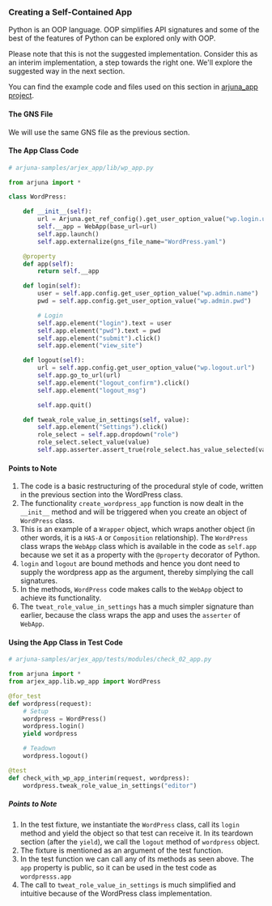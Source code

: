 ### Creating a Self-Contained App

Python is an OOP language. OOP simplifies API signatures and some of the best of the features of Python can be explored only with OOP.

Please note that this is not the suggested implementation. Consider this as an interim implementation, a step towards the right one. We'll explore the suggested way in the next section.

You can find the example code and files used on this section in [arjuna_app project](https://github.com/rahul-verma/arjuna//tree/master/arjuna-samples/arjex_app).

#### The GNS File

We will use the same GNS file as the previous section.

#### The App Class Code

```python
# arjuna-samples/arjex_app/lib/wp_app.py

from arjuna import *

class WordPress:

    def __init__(self):
        url = Arjuna.get_ref_config().get_user_option_value("wp.login.url")
        self.__app = WebApp(base_url=url)
        self.app.launch()
        self.app.externalize(gns_file_name="WordPress.yaml")

    @property
    def app(self):
        return self.__app

    def login(self):
        user = self.app.config.get_user_option_value("wp.admin.name")
        pwd = self.app.config.get_user_option_value("wp.admin.pwd")

        # Login
        self.app.element("login").text = user
        self.app.element("pwd").text = pwd
        self.app.element("submit").click()
        self.app.element("view_site")

    def logout(self):
        url = self.app.config.get_user_option_value("wp.logout.url")
        self.app.go_to_url(url)
        self.app.element("logout_confirm").click()
        self.app.element("logout_msg")

        self.app.quit()

    def tweak_role_value_in_settings(self, value):
        self.app.element("Settings").click()
        role_select = self.app.dropdown("role")
        role_select.select_value(value)
        self.app.asserter.assert_true(role_select.has_value_selected(value), "Selection of {} as Role".format(value))

```

#### Points to Note
1. The code is a basic restructuring of the procedural style of code, written in the previous section into the WordPress class.
2. The functionality `create_wordpress_app` function is now dealt in the `__init__` method and will be triggered when you create an object of `WordPress` class.
3. This is an example of a `Wrapper` object, which wraps another object (in other words, it is a `HAS-A` or `Composition` relationship). The `WordPress` class wraps the `WebApp` class which is available in the code as `self.app` because we set it as a property with the `@property` decorator of Python.
4. `login` and `logout` are bound methods and hence you dont need to supply the wordpress app as the argument, thereby simplying the call signatures.
5. In the methods, `WordPress` code makes calls to the `WebApp` object to achieve its functionality.
6. The `tweat_role_value_in_settings` has a much simpler signature than earlier, because the class wraps the app and uses the `asserter` of `WebApp`.

#### Using the App Class in Test Code

```python
# arjuna-samples/arjex_app/tests/modules/check_02_app.py

from arjuna import *
from arjex_app.lib.wp_app import WordPress

@for_test
def wordpress(request):
    # Setup
    wordpress = WordPress()
    wordpress.login()
    yield wordpress

    # Teadown
    wordpress.logout()

@test
def check_with_wp_app_interim(request, wordpress):
    wordpress.tweak_role_value_in_settings("editor")
```

##### Points to Note
1. In the test fixture, we instantiate the `WordPress` class, call its `login` method and yield the object so that test can receive it. In its teardown section (after the `yield`), we call the `logout` method of `wordpress` object.
2. The fixture is mentioned as an argument of the test function.
3. In the test function we can call any of its methods as seen above. The `app` property is public, so it can be used in the test code as `wordpresss.app`
4. The call to `tweat_role_value_in_settings` is much simplified and intuitive because of the WordPress class implementation.

